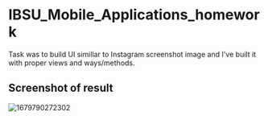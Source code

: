 # IBSU_Mobile_Applications_homework

Task was to build UI simillar to Instagram screenshot image and I've built it with proper views and ways/methods.

## Screenshot of result

![1679790272302](https://user-images.githubusercontent.com/85778941/227748770-5c370a8c-fc80-46bf-95d0-946b41756bac.jpg)
